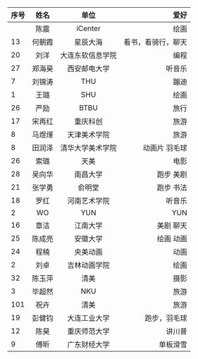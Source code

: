 |序号    | 姓名        |  单位    |  爱好       |
| :---        |   :----:    |   :----:    |          ---: |
|          | 陈震     |  iCenter    |     绘画     |
|     13    |  何朝霞    |  星辰大海   |    看书，看骑行，聊天      |
|     20     |  刘洋    |  大连东软信息学院    |    编程      |
|     27     |  郑海昊    |  西安邮电大学    |    听音乐      |
|  7        |   刘锦涛   |    THU  |     蹦迪     |
|   1   | 王璐     |  SHU    |     绘画     |
|   26   | 严励    |  BTBU    |     旅行     |
|   17       |     宋再红 |    重庆科创  |     旅游    |
|   8       |    马煜煇 |  天津美术学院 |     旅游    |
|   8   |田润泽 |清华大学美术学院 | 动画片 羽毛球 |
|     26    |  索璐  |  天美  |  电影  |
|  28  | 吴向华    |  南昌大学  |    跑步 美剧     |
|  21  | 张学勇    |  俞明堂  |    跑步 书法     |
| 18  | 罗红  | 河南艺术学院  |    听音乐       |
| 2| WO  | YUN |  YUN     |
| 16  | 章洁    |  江南大学  |    美剧 聊天     |
|  25 | 陈成亮  |  安徽大学  |    绘画  动画     |
|  24 | 程楠  | 央美动画    |   动画     |
|  2 | 刘卓 |吉林动画学院    |   绘画     |
|     32    | 陈玉萍    |  清美   |    摄影     |
|     3   | 毕超然   |  NKU   |    旅游     |
|     101    | 祝卉    |  清美   |    旅游     |
|    19    | 彭健钧    |  大连工业大学   |    跑步，羽毛球     |
|  12 |  陈昊   | 重庆师范大学  |   讲川普    |
| 9  |   傅昕    |  广东财经大学  |   单板滑雪 |
